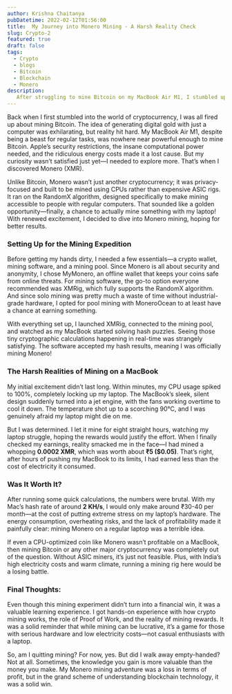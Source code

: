 ```yaml
---
author: Krishna Chaitanya
pubDatetime: 2022-02-12T01:56:00
title:  My Journey into Monero Mining - A Harsh Reality Check
slug: Crypto-2
featured: true
draft: false
tags:
  - Crypto
  - blogs
  - Bitcoin
  - Blockchain
  - Monero
description:
   After struggling to mine Bitcoin on my MacBook Air M1, I stumbled upon Monero (XMR)—a CPU-friendly cryptocurrency using the RandomX algorithm. Excited to give mining another shot, I set up my wallet, installed XMRig, and joined a mining pool. But what started as an experiment quickly turned into a battle against overheating, high CPU usage, and painfully low rewards. After hours of mining, I earned just a few cents—barely enough to cover my laptop’s electricity cost. This adventure proved that mining on a regular laptop isn’t worth it, but the experience? A priceless lesson in crypto mining. 
---
```


Back when I first stumbled into the world of cryptocurrency, I was all fired up about mining Bitcoin. The idea of generating digital gold with just a computer was exhilarating, but reality hit hard. My MacBook Air M1, despite being a beast for regular tasks, was nowhere near powerful enough to mine Bitcoin. Apple’s security restrictions, the insane computational power needed, and the ridiculous energy costs made it a lost cause. But my curiosity wasn’t satisfied just yet—I needed to explore more. That’s when I discovered Monero (XMR).

Unlike Bitcoin, Monero wasn’t just another cryptocurrency; it was privacy-focused and built to be mined using CPUs rather than expensive ASIC rigs. It ran on the RandomX algorithm, designed specifically to make mining accessible to people with regular computers. That sounded like a golden opportunity—finally, a chance to actually mine something with my laptop! With renewed excitement, I decided to dive into Monero mining, hoping for better results.

### **Setting Up for the Mining Expedition**

Before getting my hands dirty, I needed a few essentials—a crypto wallet, mining software, and a mining pool. Since Monero is all about security and anonymity, I chose MyMonero, an offline wallet that keeps your coins safe from online threats. For mining software, the go-to option everyone recommended was XMRig, which fully supports the RandomX algorithm. And since solo mining was pretty much a waste of time without industrial-grade hardware, I opted for pool mining with MoneroOcean to at least have a chance at earning something.

With everything set up, I launched XMRig, connected to the mining pool, and watched as my MacBook started solving hash puzzles. Seeing those tiny cryptographic calculations happening in real-time was strangely satisfying. The software accepted my hash results, meaning I was officially mining Monero!

### **The Harsh Realities of Mining on a MacBook**

My initial excitement didn’t last long. Within minutes, my CPU usage spiked to 100%, completely locking up my laptop. The MacBook’s sleek, silent design suddenly turned into a jet engine, with the fans working overtime to cool it down. The temperature shot up to a scorching 90°C, and I was genuinely afraid my laptop might die on me.

But I was determined. I let it mine for eight straight hours, watching my laptop struggle, hoping the rewards would justify the effort. When I finally checked my earnings, reality smacked me in the face—I had mined a whopping **0.0002 XMR**, which was worth about **₹5 ($0.05)**. That’s right, after hours of pushing my MacBook to its limits, I had earned less than the cost of electricity it consumed.

### **Was It Worth It?**

After running some quick calculations, the numbers were brutal. With my Mac’s hash rate of around **2 KH/s**, I would only make around ₹30-40 per month—at the cost of putting extreme stress on my laptop’s hardware. The energy consumption, overheating risks, and the lack of profitability made it painfully clear: mining Monero on a regular laptop was a terrible idea.

If even a CPU-optimized coin like Monero wasn’t profitable on a MacBook, then mining Bitcoin or any other major cryptocurrency was completely out of the question. Without ASIC miners, it’s just not feasible. Plus, with India’s high electricity costs and warm climate, running a mining rig here would be a losing battle.

### **Final Thoughts:**

Even though this mining experiment didn’t turn into a financial win, it was a valuable learning experience. I got hands-on experience with how crypto mining works, the role of Proof of Work, and the reality of mining rewards. It was a solid reminder that while mining can be lucrative, it’s a game for those with serious hardware and low electricity costs—not casual enthusiasts with a laptop.

So, am I quitting mining? For now, yes. But did I walk away empty-handed? Not at all. Sometimes, the knowledge you gain is more valuable than the money you make. My Monero mining adventure was a loss in terms of profit, but in the grand scheme of understanding blockchain technology, it was a solid win.